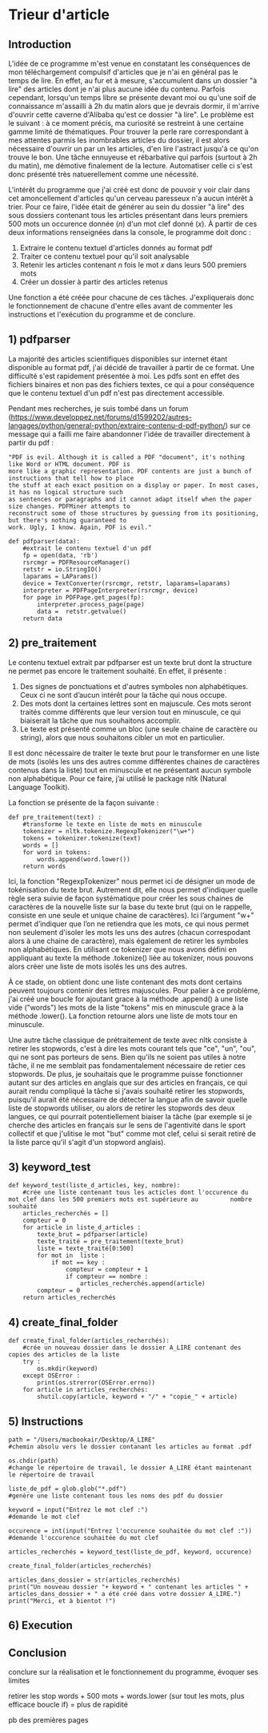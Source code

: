 # Trieur d'article

## Introduction 
L'idée de ce programme m'est venue en constatant les conséquences de mon téléchargement compulsif d'articles que je n'ai en général pas le temps de lire.
En effet, au fur et à mesure, s'accumulent dans un dossier "à lire" des articles dont je n'ai plus aucune idée du contenu. 
Parfois cependant, lorsqu'un temps libre se présente devant moi ou qu'une soif de connaissance m'assailli à 2h du matin alors que je devrais dormir, il m'arrive d'ouvrir cette caverne d'Alibaba qu'est ce dossier "à lire". 
Le problème est le suivant : à ce moment précis, ma curiosité se restreint à une certaine gamme limité de thématiques. 
Pour trouver la perle rare correspondant à mes attentes parmis les inombrables articles du dossier, il est alors nécessaire d'ouvrir un par un les articles, d'en lire l'astract jusqu'à ce qu'on trouve le bon. Une tâche ennuyeuse et rébarbative qui parfois (surtout à 2h du matin), me démotive finalement de la lecture. Automatiser celle ci s'est donc présenté très natuerellement comme une nécessité. 

L'intérêt du programme que j'ai créé est donc de pouvoir y voir clair dans cet amoncellement d'articles qu'un cerveau paresseux n'a aucun intérêt à trier. Pour ce faire, l'idée était de générer au sein du dossier "à lire" des sous dossiers contenant tous les articles présentant dans leurs premiers 500 mots un occurence donnée (*n*) d'un mot clef donné (*x*). À partir de ces deux informations renseignées dans la console, le programme doit donc : 
1. Extraire le contenu textuel d'articles donnés au format pdf
2. Traiter ce contenu textuel pour qu'il soit analysable
3. Retenir les articles contenant *n* fois le mot *x* dans leurs 500 premiers mots 
4. Créer un dossier à partir des articles retenus

Une fonction a été créée pour chacune de ces tâches. J'expliquerais donc le fonctionnement de chacune d'entre elles avant de commenter les instructions et l'exécution du programme et de conclure.

## 1) pdfparser
La majorité des articles scientifiques disponibles sur internet étant disponible au format pdf, j'ai décidé de travailler à partir de ce format.
Une difficulté s'est rapidement présentée à moi. Les pdfs sont en effet des fichiers binaires et non pas des fichiers textes, ce qui a pour conséquence que le contenu textuel d'un pdf n'est pas directement accessible. 

Pendant mes recherches, je suis tombé dans un forum (https://www.developpez.net/forums/d1599202/autres-langages/python/general-python/extraire-contenu-d-pdf-python/) sur ce message qui a failli me faire abandonner l'idée de travailler directement à partir du pdf : 

    "PDF is evil. Although it is called a PDF "document", it's nothing like Word or HTML document. PDF is 
    more like a graphic representation. PDF contents are just a bunch of instructions that tell how to place
    the stuff at each exact position on a display or paper. In most cases, it has no logical structure such 
    as sentences or paragraphs and it cannot adapt itself when the paper size changes. PDFMiner attempts to
    reconstruct some of those structures by guessing from its positioning, but there's nothing guaranteed to
    work. Ugly, I know. Again, PDF is evil."

```
def pdfparser(data):
    #extrait le contenu textuel d'un pdf 
    fp = open(data, 'rb')
    rsrcmgr = PDFResourceManager()
    retstr = io.StringIO()
    laparams = LAParams()
    device = TextConverter(rsrcmgr, retstr, laparams=laparams)
    interpreter = PDFPageInterpreter(rsrcmgr, device)
    for page in PDFPage.get_pages(fp):
        interpreter.process_page(page)
        data =  retstr.getvalue()
    return data
```

## 2) pre_traitement
Le contenu textuel extrait par pdfparser est un texte brut dont la structure ne permet pas encore le traitement souhaité. En effet, il présente : 
1. Des signes de ponctuations et d'autres symboles non alphabétiques. Ceux ci ne sont d’aucun intérêt pour la tâche qui nous occupe.
2. Des mots dont la certaines lettres sont en majuscule. Ces mots seront traités comme différents que leur version tout en minuscule, ce qui biaiserait la tâche que nus souhaitons accomplir. 
3. Le texte est présenté comme un bloc (une seule chaine de caractère ou string), alors que nous souhaitons cibler un mot en particulier.

Il est donc nécessaire de traiter le texte brut pour le transformer en une liste de mots (isolés les uns des autres comme différentes chaines de caractères contenus dans la liste) tout en minuscule et ne présentant aucun symbole non alphabétique. Pour ce faire, j’ai utilisé le package nltk (Natural Language Toolkit). 

La fonction se présente de la façon suivante : 
```
def pre_traitement(text) :
    #transforme le texte en liste de mots en minuscule
    tokenizer = nltk.tokenize.RegexpTokenizer("\w+")
    tokens = tokenizer.tokenize(text)
    words = []
    for word in tokens:
        words.append(word.lower())
    return words
```
Ici, la fonction "RegexpTokenizer" nous permet ici de désigner un mode de tokénisation du texte brut. Autrement dit, elle nous permet d'indiquer quelle règle sera suivie de façon systématique pour créer les sous chaines de caractères de la nouvelle liste sur la base du texte brut (qui on le rappelle, consiste en une seule et unique chaine de caractères). Ici l’argument "w+" permet d’indiquer que l’on ne retiendra que les mots, ce qui nous permet non seulement d'isoler les mots les uns des autres (chacun correspodant alors à une chaine de caractère), mais également de retirer les symboles non alphabétiques. En utilisant ce tokenizer que nous avons défini en appliquant au texte la méthode .tokenize() liée au tokenizer, nous pouvons alors créer une liste de mots isolés les uns des autres.

À ce stade, on obtient donc une liste contenant des mots dont certains peuvent toujours contenir des lettres majuscules. Pour palier à ce problème, j'ai créé une boucle for ajoutant grace à la méthode .append() à une liste vide ("words") les mots de la liste "tokens" mis en minuscule grace à la méthode .lower(). La fonction retourne alors une liste de mots tour en minuscule.

Une autre tâche classique de prétraitement de texte avec nltk consiste à retirer les stopwords, c'est à dire les mots courant tels que "ce", "un", "ou", qui ne sont pas porteurs de sens. Bien qu'ils ne soient pas utiles à notre tâche, il ne me semblait pas fondamentalement nécessaire de retier ces stopwords. De plus, je souhaitais que le programme puisse fonctionner autant sur des articles en anglais que sur des articles en français, ce qui aurait rendu compliqué la tâche si j'avais souhaité retirer les stopwords, puisqu'il aurait été nécessaire de détecter la langue afin de savoir quelle liste de stopwords utiliser, ou alors de retirer les stopwords des deux langues, ce qui pourrait potentiellement biaiser la tâche (par exemple si je cherche des articles en français sur le sens de l'agentivité dans le sport collectif et que j'ulitise le mot "but" comme mot clef, celui si serait retiré de la liste parce qu'il s'agit d'un stopword anglais). 

## 3) keyword_test

```
def keyword_test(liste_d_articles, key, nombre):
    #crée une liste contenant tous les acticles dont l'occurence du mot clef dans les 500 premiers mots est supérieure au         nombre souhaité 
    articles_recherchés = []
    compteur = 0
    for article in liste_d_articles :  
        texte_brut = pdfparser(article)
        texte_traité = pre_traitement(texte_brut)
        liste = texte_traité[0:500]
        for mot in  liste : 
            if mot == key :
                compteur = compteur + 1
                if compteur == nombre : 
                    articles_recherchés.append(article)
        compteur = 0
    return articles_recherchés
```

## 4) create_final_folder

```
def create_final_folder(articles_recherchés):
    #crée un nouveau dossier dans le dossier A_LIRE contenant des copies des articles de la liste
    try :
        os.mkdir(keyword)
    except OSError :
        print(os.strerror(OSError.errno))
    for article in articles_recherchés:
        shutil.copy(article, keyword + "/" + "copie_" + article)
```

## 5) Instructions 

```
path = "/Users/macbookair/Desktop/A_LIRE"
#chemin absolu vers le dossier contanant les articles au format .pdf

os.chdir(path)
#change le répertoire de travail, le dossier A_LIRE étant maintenant le répertoire de travail

liste_de_pdf = glob.glob("*.pdf")
#genère une liste contenant tous les noms des pdf du dossier

keyword = input("Entrez le mot clef :")
#demande le mot clef

occurence = int(input("Entrez l'occurence souhaitée du mot clef :"))
#demande l'occurence souhaitée du mot clef

articles_recherchés = keyword_test(liste_de_pdf, keyword, occurence)

create_final_folder(articles_recherchés)

articles_dans_dossier = str(articles_recherchés)
print("Un nouveau dossier "+ keyword + " contenant les articles " + articles_dans_dossier + " a été créé dans votre dossier A_LIRE.")
print("Merci, et à bientot !")
```
## 6) Execution 

## Conclusion

conclure sur la réalisation et le fonctionnement du programme, évoquer ses limites

retirer les stop words + 500 mots + words.lower (sur tout les mots, plus efficace boucle if) = plus de rapidité 

pb des premières pages 

